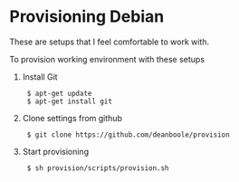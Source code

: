 Provisioning Debian
=========

These are setups that I feel comfortable to work with.

To provision working environment with these setups

1. Install Git

        $ apt-get update
        $ apt-get install git
        
2. Clone settings from github

        $ git clone https://github.com/deanboole/provision
        
3. Start provisioning

        $ sh provision/scripts/provision.sh


